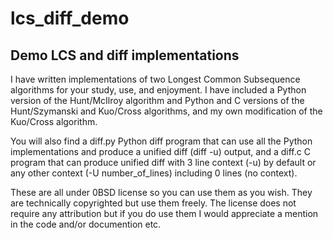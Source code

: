 # lcs_diff_demo

## Demo LCS and diff implementations

I have written implementations of two Longest Common Subsequence algorithms for your study, use, and enjoyment. I have included a Python version of the Hunt/McIlroy algorithm and Python and C versions of the Hunt/Szymanski and Kuo/Cross algorithms, and my own modification of the Kuo/Cross algorithm.

You will also find a diff.py Python diff program that can use all the Python implementations and produce a unified diff (diff -u) output, and a diff.c C program that can produce unified diff with 3 line context (-u) by default or any other context (-U number_of_lines) including 0 lines (no context).

These are all under 0BSD license so you can use them as you wish. They are technically copyrighted but use them freely. The license does not require any attribution but if you do use them I would appreciate a mention in the code and/or documention etc.

